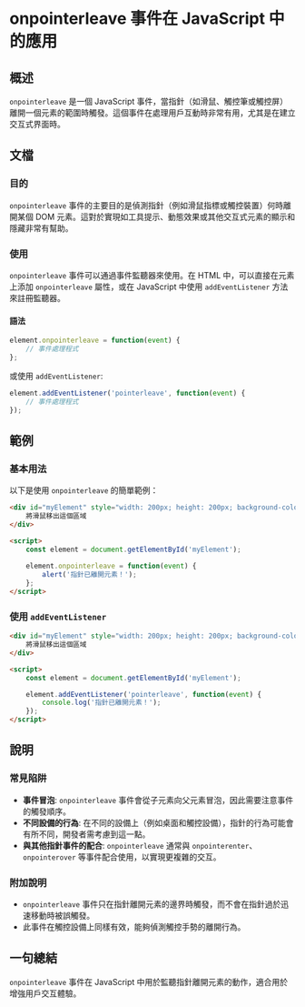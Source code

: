 <!--
Meta Description: # onpointerleave 事件在 JavaScript 中的應用 ## 概述 `onpointerleave` 是一個 JavaScript 事件，當指針（如滑鼠、觸控筆或觸控屏）離開一個元素的範圍時觸發。這個事件在處理用戶互動時非常有用，尤其是在建立交互式界面時。 ## 文檔 ### 目的...
Meta Keywords: onpointerleave, javascript, element, addeventlistener, function
-->

# onpointerleave 事件在 JavaScript 中的應用

## 概述
`onpointerleave` 是一個 JavaScript 事件，當指針（如滑鼠、觸控筆或觸控屏）離開一個元素的範圍時觸發。這個事件在處理用戶互動時非常有用，尤其是在建立交互式界面時。

## 文檔
### 目的
`onpointerleave` 事件的主要目的是偵測指針（例如滑鼠指標或觸控裝置）何時離開某個 DOM 元素。這對於實現如工具提示、動態效果或其他交互式元素的顯示和隱藏非常有幫助。

### 使用
`onpointerleave` 事件可以通過事件監聽器來使用。在 HTML 中，可以直接在元素上添加 `onpointerleave` 屬性，或在 JavaScript 中使用 `addEventListener` 方法來註冊監聽器。

#### 語法
```javascript
element.onpointerleave = function(event) {
    // 事件處理程式
};
```

或使用 `addEventListener`:
```javascript
element.addEventListener('pointerleave', function(event) {
    // 事件處理程式
});
```

## 範例
### 基本用法
以下是使用 `onpointerleave` 的簡單範例：

```html
<div id="myElement" style="width: 200px; height: 200px; background-color: lightblue;">
    將滑鼠移出這個區域
</div>

<script>
    const element = document.getElementById('myElement');
    
    element.onpointerleave = function(event) {
        alert('指針已離開元素！');
    };
</script>
```

### 使用 `addEventListener`
```html
<div id="myElement" style="width: 200px; height: 200px; background-color: lightgreen;">
    將滑鼠移出這個區域
</div>

<script>
    const element = document.getElementById('myElement');

    element.addEventListener('pointerleave', function(event) {
        console.log('指針已離開元素！');
    });
</script>
```

## 說明
### 常見陷阱
- **事件冒泡**: `onpointerleave` 事件會從子元素向父元素冒泡，因此需要注意事件的觸發順序。
- **不同設備的行為**: 在不同的設備上（例如桌面和觸控設備），指針的行為可能會有所不同，開發者需考慮到這一點。
- **與其他指針事件的配合**: `onpointerleave` 通常與 `onpointerenter`、`onpointerover` 等事件配合使用，以實現更複雜的交互。

### 附加說明
- `onpointerleave` 事件只在指針離開元素的邊界時觸發，而不會在指針過於迅速移動時被誤觸發。
- 此事件在觸控設備上同樣有效，能夠偵測觸控手勢的離開行為。

## 一句總結
`onpointerleave` 事件在 JavaScript 中用於監聽指針離開元素的動作，適合用於增強用戶交互體驗。